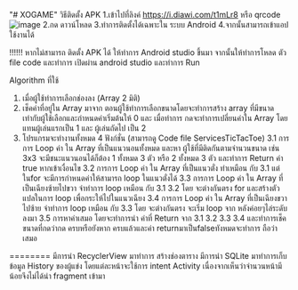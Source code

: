"# XOGAME" 
วิธีติดตั้ง APK
1.เข้าไปที่ลิงค์ https://i.diawi.com/t1mLr8
  หรือ qrcode
  ![image](https://user-images.githubusercontent.com/84262934/227770448-f5db699a-f534-45e0-b7a0-3199930e4246.png)
2.กด ดาวน์โหลด
3.ทำการติดตั้งได้เฉพาะใน ระบบ Android
4.จากนั้นสามารถเข้าแอปใช้งานได้

!!!!!! หากไม่สามารถ ติดตั้ง APK ได้
ให้ทำการ Android studio ขึ้นมา จากนั้นให้ทำการโหลด ตัว file code และทำการ เปิดผ่าน android studio และทำการ Run


Algorithm ที่ใช้
1. เมื่อผู้ใช้ทำการเลือกช่องลง (Array 2 มิติ)
2. เช็คค่าที่อยู่ใน Array มาจาก ตอนผู้ใช้ทำการเลือกขนาดโดยจะทำการสร้าง array ที่มีขนาดเท่ากับผู้ใช้เลือกและกำหนดค่าเริ่มต้นให้ 0 และ เมื่อทำการ กดจะทำการเปลี่ยนค่าใน Array โดยแทนผู้เล่นแรกเป็น 1 และ 
   ผู้เล่นถัดไป เป็น 2
3. โปรแกรมจะทำงานทั้งหมด 4 ฟังก์ชั่น (สามารถดู Code file ServicesTicTacToe)
 3.1 การการ Loop ค่า ใน Array ที่เป็นแนวนอนทั้งหมด และหา ผู้ใช้ที่มีติดกันตามจำนวนขนาด เช่น 3x3 จะมีชนะแนวนอนได้ก็ต้อง 1 ทั้งหมด 3 ตัว หรือ 2 ทั้งหมด 3 ตัว และทำการ Return ค่า true หากเข้าเงื่อนไข
 3.2 การการ Loop ค่า ใน Array ที่เป็นแนวตั่ง ทำเหมือน กับ 3.1 แต่ ในfor จะมีการกำหนดค่าให้สามารถ loop ในแนวตั่งได้
 3.3 การการ Loop ค่า ใน Array ที่เป็นเฉียงซ้ายไปขวา จำทำการ loop เหมือน กับ 3.1 3.2 โดย จะต่างกันตรง for และสร้างตัวแปลในการ loop เพื่อกระให้ไปในแนวเฉียง
 3.4 การการ Loop ค่า ใน Array ที่เป็นเฉียงขวาไปซ้าย จำทำการ loop เหมือน กับ  3.3 โดย จะต่างกันตรง จะเริ่ม loop จาก หลังค่อยๆไล่ระดับลงมา
 3.5 การหาค่าเสมอ โดยจะทำการนำ ค่าที่ Return จาก 3.1 3.2 3.3 3.4 และทำการเช็คขนาดที่กดว่ากด ครบหรือยังหาก ครบแล้วและค่า returnมาเป็นfalseทังหมดจะทำการ ถือว่าเสมอ
 
 ========
 มีการนำ RecyclerView มาทำการ สร้างช่องตาราง
 มีการนำ SQLite มาทำการเก็บข้อมูล History ของผู้แข่ง
 โดยแต่ละหน้าจะใช้การ intent Activity เนื่องจากเห็นว่าจำนวนหน้ามีน้อยจึงไม่ได้นำ fragment เข้ามา
 
 
